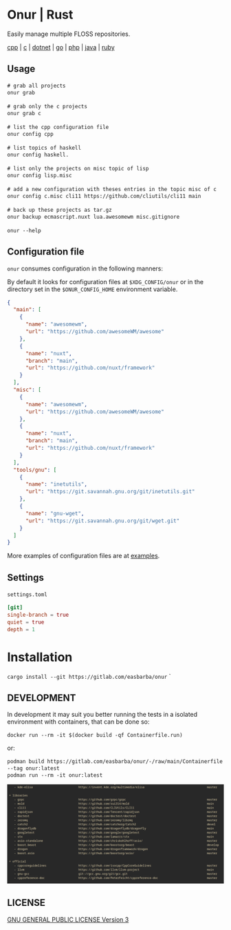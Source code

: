 <!--
Onur is free software: you can redistribute it and/or modify
it under the terms of the GNU General Public License as published by
the Free Software Foundation, either version 3 of the License, or
(at your option) any later version.

Onur is distributed in the hope that it will be useful,
but WITHOUT ANY WARRANTY; without even the implied warranty of
MERCHANTABILITY or FITNESS FOR A PARTICULAR PURPOSE.  See the
GNU General Public License for more details.

You should have received a copy of the GNU General Public License
along with Onur. If not, see <https://www.gnu.org/licenses/>.
-->

# Onur | Rust

Easily manage multiple FLOSS repositories.

[cpp](https://gitlab.com/easbarba/onur-cpp) | [c](https://gitlab.com/easbarba/onur) | [dotnet](https://gitlab.com/easbarba/onur-dotnet) | [go](https://gitlab.com/easbarba/onur-go) | [php](https://gitlab.com/easbarba/onur-php) | [java](https://gitlab.com/easbarba/onur-java) 
| [ruby](https://gitlab.com/easbarba/onur-ruby)

## Usage

```shell
# grab all projects
onur grab 

# grab only the c projects
onur grab c 

# list the cpp configuration file
onur config cpp 

# list topics of haskell
onur config haskell.

# list only the projects on misc topic of lisp
onur config lisp.misc 

# add a new configuration with theses entries in the topic misc of c
onur config c.misc cli11 https://github.com/cliutils/cli11 main 

# back up these projects as tar.gz
onur backup ecmascript.nuxt lua.awesomewm misc.gitignore 

onur --help
```

## Configuration file

`onur` consumes configuration in the following manners:

By default it looks for configuration files at `$XDG_CONFIG/onur` or in the
directory set in the `$ONUR_CONFIG_HOME` environment variable.

```json
{
  "main": [
    {
      "name": "awesomewm",
      "url": "https://github.com/awesomeWM/awesome"
    },
    {
      "name": "nuxt",
      "branch": "main",
      "url": "https://github.com/nuxt/framework"
    }
  ],
  "misc": [
    {
      "name": "awesomewm",
      "url": "https://github.com/awesomeWM/awesome"
    },
    {
      "name": "nuxt",
      "branch": "main",
      "url": "https://github.com/nuxt/framework"
    }
  ],
  "tools/gnu": [
    {
      "name": "inetutils",
      "url": "https://git.savannah.gnu.org/git/inetutils.git"
    },
    {
      "name": "gnu-wget",
      "url": "https://git.savannah.gnu.org/git/wget.git"
    }
  ]
}
```

More examples of configuration files are at [examples](examples).

## Settings

`settings.toml`

```toml
[git]
single-branch = true
quiet = true
depth = 1
```

# Installation

`cargo install --git https://gitlab.com/easbarba/onur`
`

## DEVELOPMENT

In development it may suit you better running the tests in a isolated environment
with containers, that can be done so:

    docker run --rm -it $(docker build -qf Containerfile.run)
 
or: 

    podman build https://gitlab.com/easbarba/onur/-/raw/main/Containerfile --tag onur:latest
    podman run --rm -it onur:latest 


![Onur CLI](onur.png)

## LICENSE

[GNU GENERAL PUBLIC LICENSE Version 3](https://www.gnu.org/licenses/gpl-3.0.en.html)

